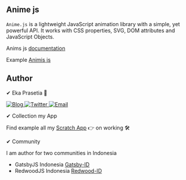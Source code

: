 ## Anime js

`Anime.js` is a lightweight JavaScript animation library with a simple, yet powerful API.
It works with CSS properties, SVG, DOM attributes and JavaScript Objects.

Anims js [documentation](https://animejs.com/documentation/)

Example [Animis js](https://codepen.io/collection/XLebem/)

## Author

✔ Eka Prasetia 🤵

<a href="https://www.ekaprasetia.com/">
  <img src="https://img.shields.io/badge/Writer-Blog-orange" alt="Blog" />
</a>

<a href="https://twitter.com/dannyeka">
  <img src="https://img.shields.io/badge/Tweet-Twitter-blue" alt="Twitter" />
</a>

<a href="mailto:ekaone3033@gmail.com">
  <img src="https://img.shields.io/badge/Email-ekaone3033@gmail.com-yellow" alt="Email" />
</a>

✔ Collection my App

Find example all my [Scratch App](https://twolevel.net) 👉 on working 🛠

✔ Community

I am author for two communities in Indonesia

- GatsbyJS Indonesia [Gatsby-ID](https://gatsbyjs.id)
- RedwoodJS Indonesia [Redwood-ID](https://redwoodjs.id)
